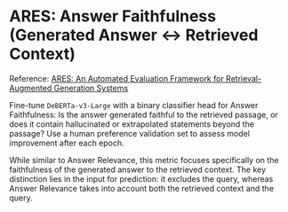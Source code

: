 # ARES: Answer Faithfulness (Generated Answer <-> Retrieved Context)
Reference: [ARES: An Automated Evaluation Framework for Retrieval-Augmented Generation Systems](https://arxiv.org/abs/2311.09476)

Fine-tune `DeBERTa-v3-Large` with a binary classifier head for Answer Faithfulness: Is the answer generated faithful to the retrieved passage, or does it contain hallucinated or extrapolated statements beyond the passage? Use a human preference validation set to assess model improvement after each epoch.

While similar to Answer Relevance, this metric focuses specifically on the faithfulness of the generated answer to the retrieved context. The key distinction lies in the input for prediction: it excludes the query, whereas Answer Relevance takes into account both the retrieved context and the query. 